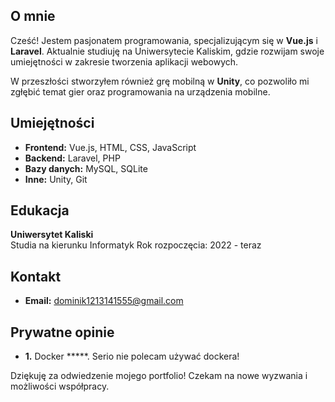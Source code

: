 
## O mnie
Cześć! Jestem pasjonatem programowania, specjalizującym się w **Vue.js** i **Laravel**. Aktualnie studiuję na Uniwersytecie Kaliskim, gdzie rozwijam swoje umiejętności w zakresie tworzenia aplikacji webowych. 

W przeszłości stworzyłem również grę mobilną w **Unity**, co pozwoliło mi zgłębić temat gier oraz programowania na urządzenia mobilne.

## Umiejętności
- **Frontend:** Vue.js, HTML, CSS, JavaScript
- **Backend:** Laravel, PHP
- **Bazy danych:** MySQL, SQLite
- **Inne:** Unity, Git


## Edukacja
**Uniwersytet Kaliski**  
Studia na kierunku Informatyk
Rok rozpoczęcia: 2022 - teraz

## Kontakt
- **Email:** dominik1213141555@gmail.com

## Prywatne opinie 
- **1.** Docker *****. Serio nie polecam używać dockera!

Dziękuję za odwiedzenie mojego portfolio! Czekam na nowe wyzwania i możliwości współpracy.

